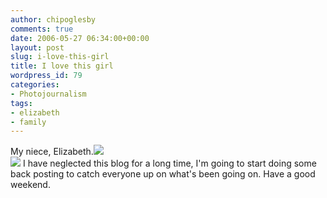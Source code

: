 ```yaml
---
author: chipoglesby
comments: true
date: 2006-05-27 06:34:00+00:00
layout: post
slug: i-love-this-girl
title: I love this girl
wordpress_id: 79
categories:
- Photojournalism
tags:
- elizabeth
- family
---
```


My niece, Elizabeth.[![](http://photos1.blogger.com/blogger/3124/2183/400/liz2524.jpg)](http://photos1.blogger.com/blogger/3124/2183/1600/liz2524.jpg)  
[![](http://photos1.blogger.com/blogger/3124/2183/400/liz524.jpg)](http://photos1.blogger.com/blogger/3124/2183/1600/liz524.jpg)  I have neglected this blog for a long time,  I'm going to start doing some back posting to catch everyone up on what's been going on.  Have a good weekend.
